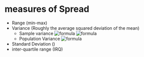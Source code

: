 # measures of Spread
- Range (min-max)
- Variance (Roughly the average squared deviation of the mean)
  - Sample variance ![formula](https://render.githubusercontent.com/render/math?math=s^2)
    ![formula](https://render.githubusercontent.com/render/math?math=s^2=\frac{\sum_{i=1}^n(x_i-x_i)^2}{n-1})
  - Population Variance ![formula](https://render.githubusercontent.com/render/math?math=\sigma^2)
- Standard Deviation ()
- inter-quartile range (IRQ)
